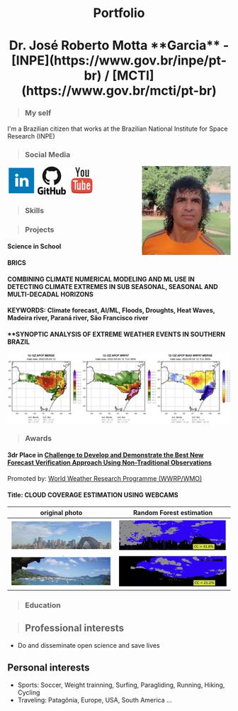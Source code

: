 <!-- BEGIN OF COMMENTS
https://www.markdownguide.org/
https://www.markdownguide.org/cheat-sheet
https://icons-for-free.com/
This is a landing page
END OF COMMENTS -->

<h1 align="center">Portfolio</h1>
<h1 align="center">Dr. José Roberto Motta **Garcia** - [INPE](https://www.gov.br/inpe/pt-br) / [MCTI](https://www.gov.br/mcti/pt-br)</h1>

> ### My self
I'm a Brazilian citizen that works at the Brazilian National Institute for Space Research (INPE)

> ### Social Media
<img src="assets/img/JRMGarcia.jpeg" alt="JRMG_Headshot" width="200" align="right" />

<a href="https://www.linkedin.com/in/jrmgarcia/" target="_blank"><img src="assets/img/linkedin_64.png"></a>
<a href="https://github.com/Garcia-INPE" target="_blank"><img src="assets/img/github_64.png"></a>
<a href="https://www.youtube.com/@Garcia_AI_Dev" target="_blank"><img src="assets/img/youtube_64.png"></a>

> ### Skills 

> ### Projects

#### **Science in School**
#### **BRICS**
#### **COMBINING CLIMATE NUMERICAL MODELING AND ML USE IN DETECTING CLIMATE EXTREMES IN SUB SEASONAL, SEASONAL AND MULTI-DECADAL HORIZONS**
#### KEYWORDS: Climate forecast, AI/ML, Floods, Droughts, Heat Waves, Madeira river, Paraná river, São Francisco river
#### ****SYNOPTIC ANALYSIS OF EXTREME WEATHER EVENTS IN SOUTHERN BRAZIL**

<img src="assets/img/Aval_ProjGustEscobar.jpg" align="center"/>



> ### Awards

#### **3dr Place in [Challenge to Develop and Demonstrate the Best New Forecast Verification Approach Using Non-Traditional Observations](https://community.wmo.int/en/wgfvrhiweatherwinners-2nd-international-verification-challenge-best-new-verification-metric-making-use-non-traditional-observations)**  
Promoted by: [World Weather Research Programme (WWRP/WMO)](https://community.wmo.int/en/activity-areas/wwrp)

#### **Title**: CLOUD COVERAGE ESTIMATION USING WEBCAMS

| original photo | Random Forest estimation |
|:-:|:-:|
| <img src="assets/img/NonConv-Sidney-Photo.jpg" /> | <img src="assets/img/NonConv-Sidney-RF.jpg" /> |
| <img src="assets/img/NonConv-Ilhabela-Photo.jpg" /> | <img src="assets/img/NonConv-Ilhabela-RF.jpg" /> |

> ### Education

> ## Professional interests
* Do and disseminate open science and save lives

## Personal interests
* Sports: Soccer, Weight trainning, Surfing, Paragliding, Running, Hiking, Cycling
* Traveling: Patagônia, Europe, USA, South America ...


